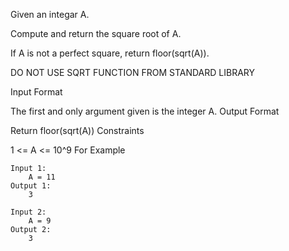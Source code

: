 Given an integar A.

Compute and return the square root of A.

If A is not a perfect square, return floor(sqrt(A)).

DO NOT USE SQRT FUNCTION FROM STANDARD LIBRARY




Input Format

The first and only argument given is the integer A.
Output Format

Return floor(sqrt(A))
Constraints

1 <= A <= 10^9
For Example
```
Input 1:
    A = 11
Output 1:
    3

Input 2:
    A = 9
Output 2:
    3
```
